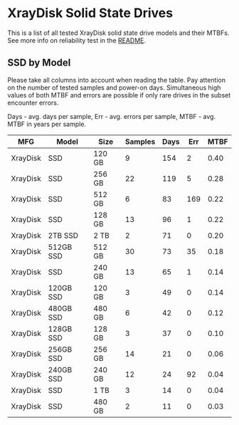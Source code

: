 XrayDisk Solid State Drives
===========================

This is a list of all tested XrayDisk solid state drive models and their MTBFs. See
more info on reliability test in the [README](https://github.com/linuxhw/SMART).

SSD by Model
------------

Please take all columns into account when reading the table. Pay attention on the
number of tested samples and power-on days. Simultaneous high values of both MTBF
and errors are possible if only rare drives in the subset encounter errors.

Days - avg. days per sample,
Err  - avg. errors per sample,
MTBF - avg. MTBF in years per sample.

| MFG       | Model              | Size   | Samples | Days  | Err   | MTBF |
|-----------|--------------------|--------|---------|-------|-------|------|
| XrayDisk  | SSD                | 120 GB | 9       | 154   | 2     | 0.40   |
| XrayDisk  | SSD                | 256 GB | 22      | 119   | 5     | 0.28   |
| XrayDisk  | SSD                | 512 GB | 6       | 83    | 169   | 0.22   |
| XrayDisk  | SSD                | 128 GB | 13      | 96    | 1     | 0.22   |
| XrayDisk  | 2TB SSD            | 2 TB   | 2       | 71    | 0     | 0.20   |
| XrayDisk  | 512GB SSD          | 512 GB | 30      | 73    | 35    | 0.18   |
| XrayDisk  | SSD                | 240 GB | 13      | 65    | 1     | 0.14   |
| XrayDisk  | 120GB SSD          | 120 GB | 3       | 49    | 0     | 0.14   |
| XrayDisk  | 480GB SSD          | 480 GB | 6       | 42    | 0     | 0.12   |
| XrayDisk  | 128GB SSD          | 128 GB | 3       | 37    | 0     | 0.10   |
| XrayDisk  | 256GB SSD          | 256 GB | 14      | 21    | 0     | 0.06   |
| XrayDisk  | 240GB SSD          | 240 GB | 12      | 24    | 92    | 0.04   |
| XrayDisk  | SSD                | 1 TB   | 3       | 14    | 0     | 0.04   |
| XrayDisk  | SSD                | 480 GB | 2       | 11    | 0     | 0.03   |
